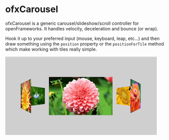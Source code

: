 ofxCarousel
===========

ofxCarousel is a generic carousel/slideshow/scroll controller for openFrameworks. It handles velocity, deceleration and bounce (or wrap). 

Hook it up to your preferred input (mouse, keyboard, leap, etc...) and then draw something using the ```position``` property or the ```positionForTile``` method which make working with tiles really simple.

![Demo](demo.gif)
